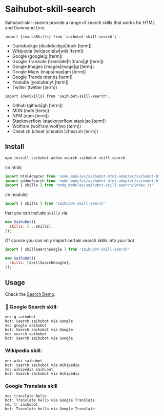 # Saihubot-skill-search

Saihubot-skill-search provide a range of search skills that works for HTML and Command Line.

`import {searchSkills} from 'saihubot-skill-search';`

* Duckduckgo (duckduckgo|duck [term])
* Wikipedia (wikipedia|w|wiki [term])
* Google (google|g [term])
* Google Translate (translate|tr|trans|gt [term])
* Google Images (images|image|gi [term])
* Google Maps (maps|map|gm [term])
* Google Trends (trends [term])
* Youtube (youtube|yt [term])
* Twitter (twitter [term])

`import {devSkills} from 'saihubot-skill-search';`

* Github (github|gh [term])
* MDN (mdn [term])
* NPM (npm [term])
* Stackoverflow (stackoverflow|stack|so [term])
* Wolfram (wolfram|wolf|wo [term])
* Cheat.sh (cheat |cheatsh |cheat.sh [term])

## Install

```sh
npm install saihubot-addon-search saihubot-skill-search
```

(in html)

```js
import htmlAdapter from 'node_modules/saihubot-html-adapter/saihubot-html-adapter.js'
import addonSearch from 'node_modules/saihubot-html-adapter/saihubot-html-addon-search.js'
import { skills } from 'node_modules/saihubot-skill-search/index.js'
```

(in module)

```js
import { skills } from 'saihubot-skill-search'
```

that you can include `skills` via

```js
new SaihuBot({
  skills: [...skills],
});
```

Of course you can only import certain search skills into your bot

```js
import { skillSearchGoogle } from 'saihubot-skill-search'

new SaihuBot({
  skills: [skillSearchGoogle],
});
```

## Usage

Check the [Search Demo](https://gasolin.github.io/saihubot/samples/search).

### :mag_right: Google Search skill:

```
me: g saihubot
bot: Search saihubot via Google
me: google saihubot
bot: Search saihubot via Google
me: search saihubot
bot: Search saihubot via Google
```

### Wikipedia skill:

```
me: wiki saihubot
bot: Search saihubot via Wikipedia
me: wikipedia saihubot
bot: Search saihubot via Wikipedia
```

### Google Translate skill

```
me: translate hello
bot: Translate hello via Google Translate
me: tr saihubot
bot: Translate hello via Google Translate
```
